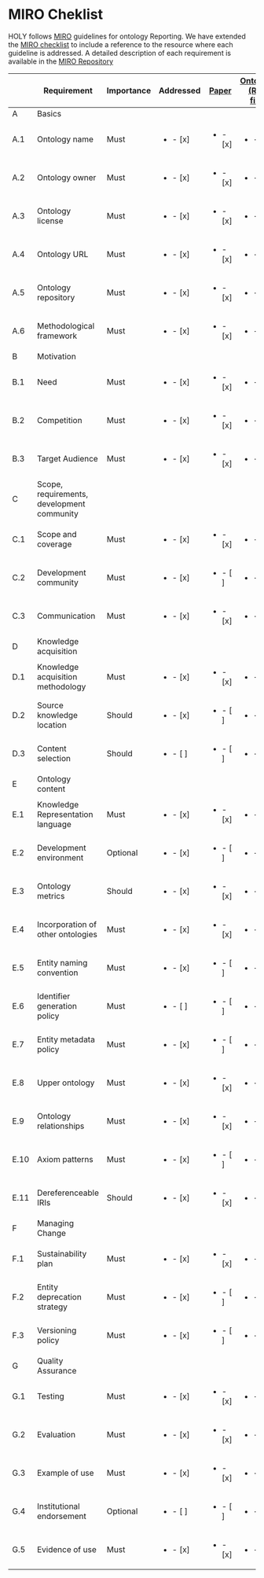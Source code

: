 # MIRO Cheklist
HOLY follows [MIRO](https://github.com/owlcs/miro/blob/master/miro.md) guidelines for ontology Reporting. We have extended the [MIRO checklist](https://docs.google.com/spreadsheets/d/1_oWgZJMDYSaqR84z_MlSCv7xit0tb1hy20ri2ssIsuI/edit#gid=0) to include a reference to the resource where each guideline is addressed. A detailed description of each requirement is available in the [MIRO Repository](https://github.com/owlcs/miro/blob/master/miro.md)

|      | Requirement     | Importance | Addressed      | [Paper](https://doi.org/10.5281/zenodo.7447958)  | [Ontology (RDF file)](https://purl.org/holy/ns) | [Documentation](https://purl.org/holy/doc)| [Repository](https://purl.org/holy/repository) |
| ---- | ------------------------------------------ |  ------ | ------------------- | ------------- | ---------- |----|---|
| A   | Basics         |                                                                                                                                                  |
| A.1  | Ontology name   |  Must       |   <ul><li>- [x] </li></ul>   |   <ul><li>- [x] </li></ul>   |   <ul><li>- [x] </li></ul>    |   <ul><li>- [x] </li></ul>          |   <ul><li>- [x] </li></ul>       |
| A.2  | Ontology owner  |  Must       |   <ul><li>- [x] </li></ul>   |   <ul><li>- [x] </li></ul>   |   <ul><li>- [x] </li></ul>    |   <ul><li>- [x] </li></ul>          |   <ul><li>- [x] </li></ul>       |
| A.3  | Ontology license      |  Must       |   <ul><li>- [x] </li></ul>   |   <ul><li>- [x] </li></ul>   |   <ul><li>- [x] </li></ul>    |   <ul><li>- [x] </li></ul>          |   <ul><li>- [x] </li></ul>       |
| A.4  | Ontology URL    | Must   |<ul><li>- [x] </li></ul>   |   <ul><li>- [x] </li></ul>   |   <ul><li>- [x] </li></ul>    |   <ul><li>- [x] </li></ul>          |   <ul><li>- [x] </li></ul>       |
| A.5  | Ontology repository   |  Must       |   <ul><li>- [x] </li></ul>   |   <ul><li>- [x] </li></ul>   |   <ul><li>- [ ] </li></ul>              |   <ul><li>- [x] </li></ul>          |   <ul><li>- [x] </li></ul>       |
| A.6  | Methodological framework       |  Must       |   <ul><li>- [x] </li></ul>   |   <ul><li>- [x] </li></ul>   |   <ul><li>- [ ] </li></ul>              |   <ul><li>- [x] </li></ul>          |   <ul><li>- [x] </li></ul>     |
| B    | Motivation                                                                  |
| B.1  | Need     |  Must       |   <ul><li>- [x] </li></ul>   |   <ul><li>- [x] </li></ul>   |   <ul><li>- [ ] </li></ul>              |   <ul><li>- [x] </li></ul>          |   <ul><li>- [ ] </li></ul>     |
| B.2  | Competition     |  Must       |   <ul><li>- [x] </li></ul>   |   <ul><li>- [x] </li></ul>   |   <ul><li>- [ ] </li></ul>              |   <ul><li>- [x] </li></ul>          |   <ul><li>- [ ] </li></ul>     |
| B.3  |Target Audience |  Must       |   <ul><li>- [x] </li></ul> |   <ul><li>- [x] </li></ul> |   <ul><li>- [ ] </li></ul>              |   <ul><li>- [x] </li></ul>        |   <ul><li>- [x] </li></ul>     |
| C    | Scope, requirements, development community |                    
| C.1  | Scope and coverage    |  Must       |   <ul><li>- [x] </li></ul>   |   <ul><li>- [x] </li></ul>   |   <ul><li>- [ ] </li></ul>              |   <ul><li>- [ ] </li></ul>        |   <ul><li>- [x] </li></ul>       |
| C.2  | Development community    |Must      |    <ul><li>- [x] </li></ul>   |   <ul><li>- [ ] </li></ul> |   <ul><li>- [x] </li></ul>    |   <ul><li>- [x] </li></ul>          |   <ul><li>- [x] </li></ul>       |
| C.3  | Communication   |  Must       |   <ul><li>- [x] </li></ul>   |   <ul><li>- [x] </li></ul>   |   <ul><li>- [ ] </li></ul>              |   <ul><li>- [x] </li></ul>          |   <ul><li>- [x] </li></ul>       |
| D    | Knowledge acquisition          |        |            
| D.1  | Knowledge acquisition methodology          |  Must       |   <ul><li>- [x] </li></ul>   |   <ul><li>- [x] </li></ul>   |   <ul><li>- [x] </li></ul>    |   <ul><li>- [ ] </li></ul>        |   <ul><li>- [x] </li></ul>       |
| D.2  | Source knowledge location      |  Should     |   <ul><li>- [x] </li></ul> |   <ul><li>- [ ] </li></ul> |   <ul><li>- [x] </li></ul>              |   <ul><li>- [ ] </li></ul>        |   <ul><li>- [x] </li></ul>     |
| D.3  | Content selection     |  Should     |   <ul><li>- [ ] </li></ul> |   <ul><li>- [ ] </li></ul> |   <ul><li>- [ ] </li></ul>              |   <ul><li>- [ ] </li></ul>        |   <ul><li>- [ ] </li></ul>     |
| E    | Ontology content      |        |            
| E.1  | Knowledge Representation language          |  Must       |   <ul><li>- [x] </li></ul> |   <ul><li>- [x] </li></ul> |   <ul><li>- [ ] </li></ul>              |   <ul><li>- [x] </li></ul>        |   <ul><li>- [x] </li></ul>     |
| E.2  | Development environment        |  Optional   |   <ul><li>- [x] </li></ul> |   <ul><li>- [ ] </li></ul> |   <ul><li>- [ ] </li></ul>              |   <ul><li>- [ ] </li></ul>        |   <ul><li>- [x] </li></ul>     |
| E.3  | Ontology metrics      | Should     |   <ul><li>- [x] </li></ul>   |   <ul><li>- [x] </li></ul>   |   <ul><li>- [ ] </li></ul>              |   <ul><li>- [ ] </li></ul>        |   <ul><li>- [x] </li></ul>       |
| E.4  | Incorporation of other ontologies          |  Must       |   <ul><li>- [x] </li></ul>   |   <ul><li>- [x] </li></ul>   |   <ul><li>- [x] </li></ul>    |   <ul><li>- [x] </li></ul>          |   <ul><li>- [ ] </li></ul>     |
| E.5  | Entity naming convention       | Must       |   <ul><li>- [x] </li></ul>   |   <ul><li>- [ ] </li></ul> |   <ul><li>- [ ] </li></ul>              |   <ul><li>- [x] </li></ul>          |   <ul><li>- [x] </li></ul>       |
| E.6  | Identifier generation policy   |  Must       |   <ul><li>- [ ] </li></ul> |   <ul><li>- [ ] </li></ul> |   <ul><li>- [ ] </li></ul>              |   <ul><li>- [ ] </li></ul>        |   <ul><li>- [ ] </li></ul>     |
| E.7  | Entity metadata policy         |  Must       |   <ul><li>- [x] </li></ul>   |   <ul><li>- [ ] </li></ul> |   <ul><li>- [x] </li></ul>    |   <ul><li>- [x] </li></ul>          |   <ul><li>- [x] </li></ul>     |
| E.8  | Upper ontology  |  Must       |   <ul><li>- [x] </li></ul>   |   <ul><li>- [x] </li></ul>   |   <ul><li>- [ ] </li></ul>              |   <ul><li>- [ ] </li></ul>        |   <ul><li>- [ ] </li></ul>     |
| E.9  | Ontology relationships         |  Must       |   <ul><li>- [x] </li></ul>   |   <ul><li>- [x] </li></ul>   |   <ul><li>- [ ] </li></ul>              |   <ul><li>- [ ] </li></ul>        |   <ul><li>- [ ] </li></ul>     |
| E.10 | Axiom patterns  |  Must       |   <ul><li>- [x] </li></ul> |   <ul><li>- [ ] </li></ul> |   <ul><li>- [ ] </li></ul>              |   <ul><li>- [x] </li></ul>          |   <ul><li>- [x] </li></ul>     |
| E.11 | Dereferenceable IRIs  |  Should     |   <ul><li>- [x] </li></ul>   |   <ul><li>- [x] </li></ul>   |   <ul><li>- [x] </li></ul>    |   <ul><li>- [x] </li></ul>          |   <ul><li>- [x] </li></ul>       |
| F    | Managing Change |        |            
| F.1  | Sustainability plan   |  Must       |   <ul><li>- [x] </li></ul>   |   <ul><li>- [x] </li></ul>   |   <ul><li>- [ ] </li></ul>              |   <ul><li>- [ ] </li></ul>        |   <ul><li>- [x] </li></ul>       |
| F.2  | Entity deprecation strategy    |  Must       |   <ul><li>- [x] </li></ul>   |   <ul><li>- [ ] </li></ul> |   <ul><li>- [ ] </li></ul>              |   <ul><li>- [ ] </li></ul>        |   <ul><li>- [x] </li></ul>       |
| F.3  | Versioning policy     | Must       |   <ul><li>- [x] </li></ul>   |   <ul><li>- [ ] </li></ul> |   <ul><li>- [ ] </li></ul>              |   <ul><li>- [ ] </li></ul>        |   <ul><li>- [x] </li></ul>       |
| G    | Quality Assurance     |        |            
| G.1  | Testing  |  Must       |   <ul><li>- [x] </li></ul>   |   <ul><li>- [x] </li></ul>   |   <ul><li>- [ ] </li></ul>              |   <ul><li>- [ ] </li></ul>        |   <ul><li>- [x] </li></ul>       |
| G.2  | Evaluation      |  Must       |   <ul><li>- [x] </li></ul> |   <ul><li>- [x] </li></ul> |   <ul><li>- [ ] </li></ul>              |   <ul><li>- [ ] </li></ul>        |   <ul><li>- [x] </li></ul>     |
| G.3  | Example of use  |  Must       |   <ul><li>- [x] </li></ul>   |   <ul><li>- [x] </li></ul>   |   <ul><li>- [ ] </li></ul>              |   <ul><li>- [x] </li></ul>          |   <ul><li>- [ ] </li></ul>     |
| G.4  | Institutional endorsement      |  Optional   |   <ul><li>- [ ] </li></ul> |   <ul><li>- [ ] </li></ul> |   <ul><li>- [ ] </li></ul>              |   <ul><li>- [ ] </li></ul>        |   <ul><li>- [ ] </li></ul>     |
| G.5  | Evidence of use |  Must       |   <ul><li>- [x] </li></ul>   |   <ul><li>- [x] </li></ul>   |   <ul><li>- [ ] </li></ul>              |   <ul><li>- [x] </li></ul>          |   <ul><li>- [x] </li></ul>     |

